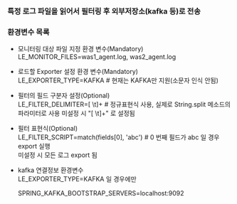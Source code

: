 ### 특정 로그 파일을 읽어서 필터링 후 외부저장소(kafka 등)로 전송     
    
### 환경변수 목록    
- 모니터링 대상 파일 지정 환경 변수(Mandatory)    
  LE_MONITOR_FILES=was1_agent.log, was2_agent.log    
  
- 로드할 Exporter 설정 환경 변수(Mandatory)    
  LE_EXPORTER_TYPE=KAFKA # 현재는 KAFKA만 지원(소문자 인식 안됨)    
    
- 필터의 필드 구분자 설정(Optional)    
  LE_FILTER_DELIMITER=[ \t]+  # 정규표현식 사용, 실제로 String.split 메소드의 파라미터로 사용
  미설정 시 "[ \t]+" 로 설정됨
  
- 필터 표현식(Optional)    
  LE_FILTER_SCRIPT=match(fields[0], 'abc')  # 0 번째 필드가 abc 일 경우 export 실행    
  미설정 시 모든 로그 export 됨   
    
- kafka 연결정보 환경변수     
  LE_EXPORTER_TYPE=KAFKA 일 경우에만    
  
  SPRING_KAFKA_BOOTSTRAP_SERVERS=localhost:9092    
